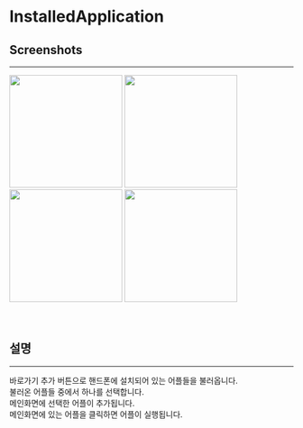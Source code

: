 # InstalledApplication

## Screenshots
_____________

<div>
<img width="200" src="https://user-images.githubusercontent.com/45916438/90207366-0c4ecf80-de21-11ea-8488-db572b24fd72.png">
<img width="200" src="https://user-images.githubusercontent.com/45916438/90207589-a0209b80-de21-11ea-9c72-5b429e18f3ed.png">
<img width="200" src="https://user-images.githubusercontent.com/45916438/90207592-a282f580-de21-11ea-9955-c79018ab607d.png">
<img width="200" src="https://user-images.githubusercontent.com/45916438/90207596-a3b42280-de21-11ea-847e-fe196068518b.png">
</div>  
<br><br>

## 설명
_____________

바로가기 추가 버튼으로 핸드폰에 설치되어 있는 어플들을 불러옵니다.  
불러온 어플들 중에서 하나를 선택합니다.  
메인화면에 선택한 어플이 추가됩니다.  
메인화면에 있는 어플을 클릭하면 어플이 실행됩니다.  
